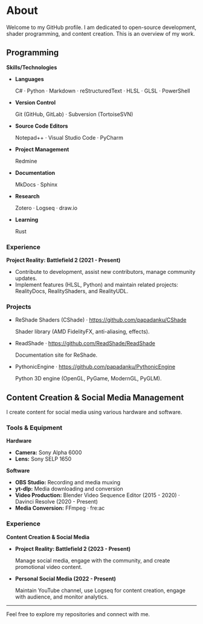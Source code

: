 
# About

Welcome to my GitHub profile. I am dedicated to open-source development, shader programming, and content creation. This is an overview of my work.

## Programming

**Skills/Technologies**

- **Languages**

    C# · Python · Markdown · reStructuredText · HLSL · GLSL · PowerShell

- **Version Control**

    Git (GitHub, GitLab) · Subversion (TortoiseSVN)

- **Source Code Editors**

    Notepad++ · Visual Studio Code · PyCharm

- **Project Management**

    Redmine

- **Documentation**

    MkDocs · Sphinx

- **Research**

    Zotero · Logseq · draw.io

- **Learning**

    Rust

### Experience

**Project Reality: Battlefield 2 (2021 - Present)**

- Contribute to development, assist new contributors, manage community updates.
- Implement features (HLSL, Python) and maintain related projects: RealityDocs, RealityShaders, and RealityUDL.

### Projects

- ReShade Shaders (CShade) · https://github.com/papadanku/CShade

    Shader library (AMD FidelityFX, anti-aliasing, effects).

- ReadShade · https://github.com/ReadShade/ReadShade

    Documentation site for ReShade.

- PythonicEngine · https://github.com/papadanku/PythonicEngine

    Python 3D engine (OpenGL, PyGame, ModernGL, PyGLM).

## Content Creation & Social Media Management

I create content for social media using various hardware and software.

### Tools & Equipment

**Hardware**

- **Camera:** Sony Alpha 6000
- **Lens:** Sony SELP 1650

**Software**

- **OBS Studio:** Recording and media muxing
- **yt-dlp:** Media downloading and conversion
- **Video Production:** Blender Video Sequence Editor (2015 - 2020) · Davinci Resolve (2020 - Present)
- **Media Conversion:** FFmpeg · fre:ac

### Experience

**Content Creation & Social Media**

- **Project Reality: Battlefield 2 (2023 - Present)**

    Manage social media, engage with the community, and create promotional video content.

- **Personal Social Media (2022 - Present)**

    Maintain YouTube channel, use Logseq for content creation, engage with audience, and monitor analytics.

---

Feel free to explore my repositories and connect with me.
